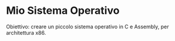# Mio Sistema Operativo

Obiettivo: creare un piccolo sistema operativo in C e Assembly, per architettura x86.
